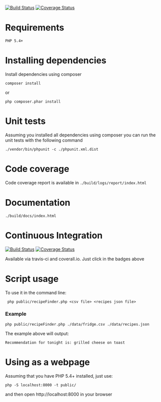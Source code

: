 [![Build Status](https://travis-ci.org/rosantoz/news-recipe.png)](https://travis-ci.org/rosantoz/news-recipe) [![Coverage Status](https://coveralls.io/repos/rosantoz/news-recipe/badge.png?branch=master)](https://coveralls.io/r/rosantoz/news-recipe?branch=master)

# Requirements
```PHP 5.4+```

# Installing dependencies
Install dependencies using composer

```composer install```

or

```php composer.phar install```

# Unit tests

Assuming you installed all dependencies using composer you can run the unit tests with the following command

```./vendor/bin/phpunit -c ./phpunit.xml.dist```

# Code coverage

Code coverage report is available in ```./build/logs/report/index.html```

# Documentation

```./build/docs/index.html```

# Continuous Integration

[![Build Status](https://travis-ci.org/rosantoz/news-recipe.png)](https://travis-ci.org/rosantoz/news-recipe) [![Coverage Status](https://coveralls.io/repos/rosantoz/news-recipe/badge.png?branch=master)](https://coveralls.io/r/rosantoz/news-recipe?branch=master)

Available via travis-ci and coverall.io. Just click in the badges above

# Script usage

To use it in the command line:

``` php public/recipeFinder.php <csv file> <recipes json file>```

### Example

```php public/recipeFinder.php ./data/fridge.csv ./data/recipes.json```

The example above will output:

```Recommendation for tonight is: grilled cheese on toast```

# Using as a webpage

Assuming that you have PHP 5.4+ installed, just use:

```php -S localhost:8000 -t public/```

and then open http://localhost:8000 in your browser